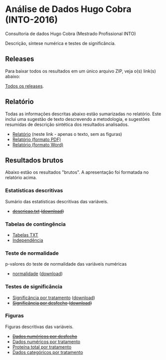# Análise de Dados Hugo Cobra (INTO-2016) #
Consultoria de dados Hugo Cobra (Mestrado Profissional INTO)

Descrição, síntese numérica e testes de significância.

## Releases

Para baixar todos os resultados em um único arquivo ZIP, veja o(s) link(s) abaixo:

[Todos os releases][].

[Todos os releases]: releases

## Relatório

Todas as informações descritas abaixo estão sumarizadas no relatório. Este inclui uma sugestão de texto descrevendo a metodologia, e sugestões resumidas de descrição sintética dos resultados analisados.

- [Relatório][] (neste link - apenas o texto, sem as figuras)
- [Relatório (formato PDF)][]
- [Relatório (formato Word)][]

[Relatório]: relatorio/analise_dados_HC_2016.md
[Relatório (formato Word)]: relatorio/analise_dados_HC_2016.docx?raw=true
[Relatório (formato PDF)]: relatorio/analise_dados_HC_2016.pdf?raw=true

## Resultados brutos ##

Abaixo estão os resultados "brutos". A apresentação foi formatada no relatório acima.

### Estatísticas descritivas ###

Sumário das estatísticas descritivas das variáveis.

* ~~[descricao.txt][] ([download][download-desc-txt])~~

[descricao.txt]: resultados/descricoes.md
[download-desc-txt]: resultados/descricoes.txt?raw=true

### Tabelas de contingência ###

- [Tabelas TXT][]
- [Independência][]

[Tabelas TXT]: resultados/tc.txt
[Independência]: resultados/diferencas-tc.md

### Teste de normalidade ###

p-valores do teste de normalidade das variáveis numéricas

- [normalidade][] ([download][download-norm-txt])

[normalidade]: resultados/normalidade.md
[download-norm-txt]: resultados/normalidade.txt?raw=true

### Testes de significância ###

- [Significância por tratamento][] ([download][download-dif-trat-txt])
- ~~[Significância por desfecho][] ([download][download-dif-desf-txt])~~

[Significância por desfecho]: resultados/diferencas-desfecho.md
[download-dif-desf-txt]: resultados/diferencas-desfecho.txt?raw=true
[Significância por tratamento]: resultados/diferencas-tratamento.md
[download-dif-trat-txt]: resultados/diferencas-tratamento.txt?raw=true

### Figuras ###

Figuras descritivas das variáveis.

- ~~[Dados numéricos por desfecho][]~~
- [Dados numéricos por tratamento][]
- [Proteína total por tratamento][]
- [Dados categóricos por tratamento][]

[Dados numéricos por desfecho]: figuras/bd-desfecho.png?raw=true
[Dados numéricos por tratamento]: figuras/bd-tratamento.png?raw=true
[Proteína total por tratamento]: figuras/ptn-tratamento.png?raw=true
[Dados categóricos por tratamento]: figuras/bp-tratamento.png?raw=true

